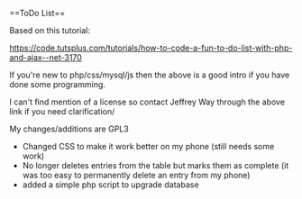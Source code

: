 ==ToDo List==


Based on this tutorial:

https://code.tutsplus.com/tutorials/how-to-code-a-fun-to-do-list-with-php-and-ajax--net-3170

If you're new to php/css/mysql/js then the above is a good intro if you have done some programming.

I can't find mention of a license so contact Jeffrey Way through the above link if you need clarification/

My changes/additions are GPL3

* Changed CSS to make it work better on my phone (still needs some work)
* No longer deletes entries from the table but marks them as complete 
(it was too easy to permanently delete an entry from my phone)
* added a simple php script to upgrade database

